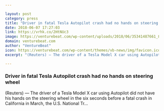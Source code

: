 ```yaml
---

layout: post
category: press
title: "Driver in fatal Tesla Autopilot crash had no hands on steering wheel"
date: 2018-06-07 17:27:03
link: https://vrhk.co/2HtNUc3
image: https://venturebeat.com/wp-content/uploads/2018/06/35341487661_8168521a50_k.jpg?fit=2048%2C1152&strip=all
domain: venturebeat.com
author: "VentureBeat"
icon: https://venturebeat.com/wp-content/themes/vb-news/img/favicon.ico
excerpt: "(Reuters) — The driver of a Tesla Model X car using Autopilot did not have his hands on the steering wheel in the six seconds before a fatal crash in California in March, the U.S. National Tr…"

---
```


### Driver in fatal Tesla Autopilot crash had no hands on steering wheel

(Reuters) — The driver of a Tesla Model X car using Autopilot did not have his hands on the steering wheel in the six seconds before a fatal crash in California in March, the U.S. National Tr…